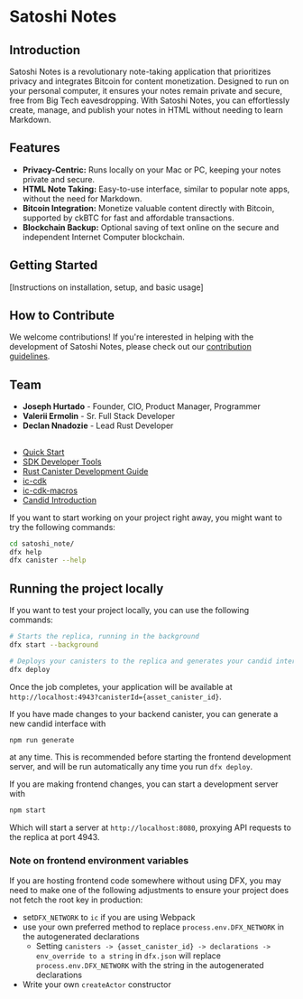 # Satoshi Notes

## Introduction

Satoshi Notes is a revolutionary note-taking application that prioritizes privacy and integrates Bitcoin for content monetization. Designed to run on your personal computer, it ensures your notes remain private and secure, free from Big Tech eavesdropping. With Satoshi Notes, you can effortlessly create, manage, and publish your notes in HTML without needing to learn Markdown. 

## Features

- **Privacy-Centric:** Runs locally on your Mac or PC, keeping your notes private and secure.
- **HTML Note Taking:** Easy-to-use interface, similar to popular note apps, without the need for Markdown.
- **Bitcoin Integration:** Monetize valuable content directly with Bitcoin, supported by ckBTC for fast and affordable transactions.
- **Blockchain Backup:** Optional saving of text online on the secure and independent Internet Computer blockchain.

## Getting Started

[Instructions on installation, setup, and basic usage]

## How to Contribute

We welcome contributions! If you're interested in helping with the development of Satoshi Notes, please check out our [contribution guidelines](CONTRIBUTION.md).

## Team

- **Joseph Hurtado** - Founder, CIO, Product Manager, Programmer
- **Valerii Ermolin** - Sr. Full Stack Developer
- **Declan Nnadozie** - Lead Rust Developer

##

- [Quick Start](https://internetcomputer.org/docs/current/developer-docs/setup/deploy-locally)
- [SDK Developer Tools](https://internetcomputer.org/docs/current/developer-docs/setup/install)
- [Rust Canister Development Guide](https://internetcomputer.org/docs/current/developer-docs/backend/rust/)
- [ic-cdk](https://docs.rs/ic-cdk)
- [ic-cdk-macros](https://docs.rs/ic-cdk-macros)
- [Candid Introduction](https://internetcomputer.org/docs/current/developer-docs/backend/candid/)

If you want to start working on your project right away, you might want to try the following commands:

```bash
cd satoshi_note/
dfx help
dfx canister --help
```

## Running the project locally

If you want to test your project locally, you can use the following commands:

```bash
# Starts the replica, running in the background
dfx start --background

# Deploys your canisters to the replica and generates your candid interface
dfx deploy
```

Once the job completes, your application will be available at `http://localhost:4943?canisterId={asset_canister_id}`.

If you have made changes to your backend canister, you can generate a new candid interface with

```bash
npm run generate
```

at any time. This is recommended before starting the frontend development server, and will be run automatically any time you run `dfx deploy`.

If you are making frontend changes, you can start a development server with

```bash
npm start
```

Which will start a server at `http://localhost:8080`, proxying API requests to the replica at port 4943.

### Note on frontend environment variables

If you are hosting frontend code somewhere without using DFX, you may need to make one of the following adjustments to ensure your project does not fetch the root key in production:

- set`DFX_NETWORK` to `ic` if you are using Webpack
- use your own preferred method to replace `process.env.DFX_NETWORK` in the autogenerated declarations
  - Setting `canisters -> {asset_canister_id} -> declarations -> env_override to a string` in `dfx.json` will replace `process.env.DFX_NETWORK` with the string in the autogenerated declarations
- Write your own `createActor` constructor
